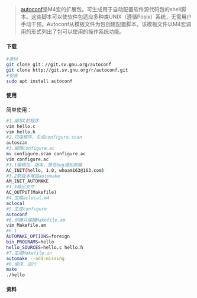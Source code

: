 > [autoconf][1]是M4宏的扩展包。可生成用于自动配置软件源代码包的shell脚本。这些脚本可以使软件包适应多种类UNIX（遵循Posix）系统，无需用户手动干预。Autoconf从模板文件为包创建配置脚本，该模板文件以M4宏调用的形式列出了包可以使用的操作系统功能。

#### 下载

```bash
#源码
git clone git：//git.sv.gnu.org/autoconf
git clone http://git.sv.gnu.org/r/autoconf.git
#安装
sudo apt install autoconf
```

#### 使用

简单使用：

```bash
#1.编写C的程序
vim hello.c
vim hello.h
#2.扫描程序，生成configure.scan
autoscan
#3.编辑configure.ac
mv configure.scan configure.ac
vim configure.ac
#3.1编辑包、版本、报告bug通知邮箱
AC_INIT(hello, 1.0, whoam163@163.com)
#3.2新版本增加automake
AM_INIT_AUTOMAKE
#3.3输出文件
AC_OUTPUT(Makefile)
#4.生成aclocal.m4
aclocal
#5.生成configure
autoconf
#6.创建并编辑Makefile.am
vim Makefile.am
#6.1
AUTOMAKE_OPTIONS=foreign
bin_PROGRAMS=hello
hello_SOURCES=hello.c hello.h
#7.生成Makefile.in
automake --add-missing
#8.编译、运行
make
./hello
```



#### 资料

[1]: https://www.gnu.org/software/autoconf/	"GNU autoconf官网"
[2]: https://www.gnu.org/savannah-checkouts/gnu/autoconf/manual/autoconf-2.69/html_node/index.html	"GNU autoconf手册"

